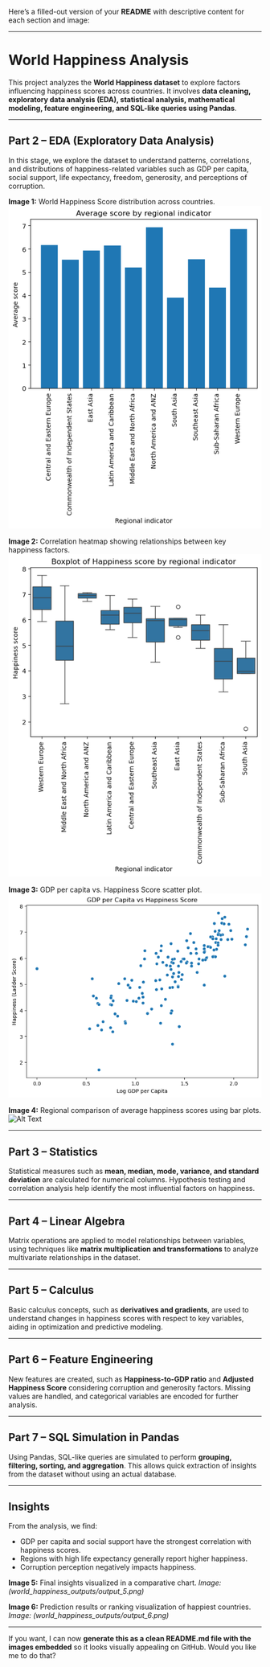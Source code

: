 Here’s a filled-out version of your **README** with descriptive content for each section and image:

---

# World Happiness Analysis

This project analyzes the **World Happiness dataset** to explore factors influencing happiness scores across countries. It involves **data cleaning, exploratory data analysis (EDA), statistical analysis, mathematical modeling, feature engineering, and SQL-like queries using Pandas**.

---

## Part 2 – EDA (Exploratory Data Analysis)

In this stage, we explore the dataset to understand patterns, correlations, and distributions of happiness-related variables such as GDP per capita, social support, life expectancy, freedom, generosity, and perceptions of corruption.

**Image 1:** World Happiness Score distribution across countries.
![Alt Text](barchart.png)


**Image 2:** Correlation heatmap showing relationships between key happiness factors.
![Alt Text](boxplot.png)

**Image 3:** GDP per capita vs. Happiness Score scatter plot.
![Alt Text](gdp_happiness.png)

**Image 4:** Regional comparison of average happiness scores using bar plots.
![Alt Text](health_sheet.png)

---

## Part 3 – Statistics

Statistical measures such as **mean, median, mode, variance, and standard deviation** are calculated for numerical columns. Hypothesis testing and correlation analysis help identify the most influential factors on happiness.

---

## Part 4 – Linear Algebra

Matrix operations are applied to model relationships between variables, using techniques like **matrix multiplication and transformations** to analyze multivariate relationships in the dataset.

---

## Part 5 – Calculus

Basic calculus concepts, such as **derivatives and gradients**, are used to understand changes in happiness scores with respect to key variables, aiding in optimization and predictive modeling.

---

## Part 6 – Feature Engineering

New features are created, such as **Happiness-to-GDP ratio** and **Adjusted Happiness Score** considering corruption and generosity factors. Missing values are handled, and categorical variables are encoded for further analysis.

---

## Part 7 – SQL Simulation in Pandas

Using Pandas, SQL-like queries are simulated to perform **grouping, filtering, sorting, and aggregation**. This allows quick extraction of insights from the dataset without using an actual database.

---

## Insights

From the analysis, we find:

* GDP per capita and social support have the strongest correlation with happiness scores.
* Regions with high life expectancy generally report higher happiness.
* Corruption perception negatively impacts happiness.

**Image 5:** Final insights visualized in a comparative chart.
*Image: (world\_happiness\_outputs/output\_5.png)*

**Image 6:** Prediction results or ranking visualization of happiest countries.
*Image: (world\_happiness\_outputs/output\_6.png)*

---

If you want, I can now **generate this as a clean README.md file with the images embedded** so it looks visually appealing on GitHub. Would you like me to do that?
